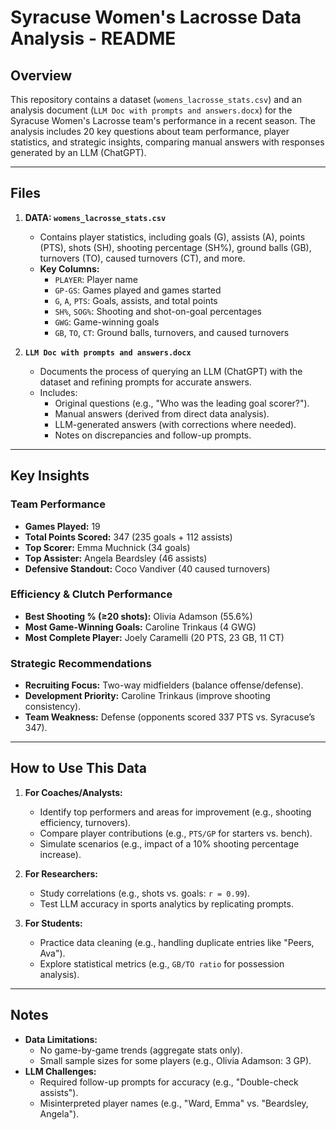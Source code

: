 # **Syracuse Women's Lacrosse Data Analysis - README**

## **Overview**
This repository contains a dataset (`womens_lacrosse_stats.csv`) and an analysis document (`LLM Doc with prompts and answers.docx`) for the Syracuse Women's Lacrosse team's performance in a recent season. The analysis includes 20 key questions about team performance, player statistics, and strategic insights, comparing manual answers with responses generated by an LLM (ChatGPT).

---

## **Files**
1. **DATA: `womens_lacrosse_stats.csv`**  
   - Contains player statistics, including goals (G), assists (A), points (PTS), shots (SH), shooting percentage (SH%), ground balls (GB), turnovers (TO), caused turnovers (CT), and more.  
   - **Key Columns:**  
     - `PLAYER`: Player name  
     - `GP-GS`: Games played and games started  
     - `G`, `A`, `PTS`: Goals, assists, and total points  
     - `SH%`, `SOG%`: Shooting and shot-on-goal percentages  
     - `GWG`: Game-winning goals  
     - `GB`, `TO`, `CT`: Ground balls, turnovers, and caused turnovers  

2. **`LLM Doc with prompts and answers.docx`**  
   - Documents the process of querying an LLM (ChatGPT) with the dataset and refining prompts for accurate answers.  
   - Includes:  
     - Original questions (e.g., "Who was the leading goal scorer?").  
     - Manual answers (derived from direct data analysis).  
     - LLM-generated answers (with corrections where needed).  
     - Notes on discrepancies and follow-up prompts.  

---

## **Key Insights**
### **Team Performance**
- **Games Played:** 19  
- **Total Points Scored:** 347 (235 goals + 112 assists)  
- **Top Scorer:** Emma Muchnick (34 goals)  
- **Top Assister:** Angela Beardsley (46 assists)  
- **Defensive Standout:** Coco Vandiver (40 caused turnovers)  

### **Efficiency & Clutch Performance**
- **Best Shooting % (≥20 shots):** Olivia Adamson (55.6%)  
- **Most Game-Winning Goals:** Caroline Trinkaus (4 GWG)  
- **Most Complete Player:** Joely Caramelli (20 PTS, 23 GB, 11 CT)  

### **Strategic Recommendations**
- **Recruiting Focus:** Two-way midfielders (balance offense/defense).  
- **Development Priority:** Caroline Trinkaus (improve shooting consistency).  
- **Team Weakness:** Defense (opponents scored 337 PTS vs. Syracuse’s 347).  

---

## **How to Use This Data**
1. **For Coaches/Analysts:**  
   - Identify top performers and areas for improvement (e.g., shooting efficiency, turnovers).  
   - Compare player contributions (e.g., `PTS/GP` for starters vs. bench).  
   - Simulate scenarios (e.g., impact of a 10% shooting percentage increase).  

2. **For Researchers:**  
   - Study correlations (e.g., shots vs. goals: `r = 0.99`).  
   - Test LLM accuracy in sports analytics by replicating prompts.  

3. **For Students:**  
   - Practice data cleaning (e.g., handling duplicate entries like "Peers, Ava").  
   - Explore statistical metrics (e.g., `GB/TO ratio` for possession analysis).  

---

## **Notes**
- **Data Limitations:**  
  - No game-by-game trends (aggregate stats only).  
  - Small sample sizes for some players (e.g., Olivia Adamson: 3 GP).  
- **LLM Challenges:**  
  - Required follow-up prompts for accuracy (e.g., "Double-check assists").  
  - Misinterpreted player names (e.g., "Ward, Emma" vs. "Beardsley, Angela").  
